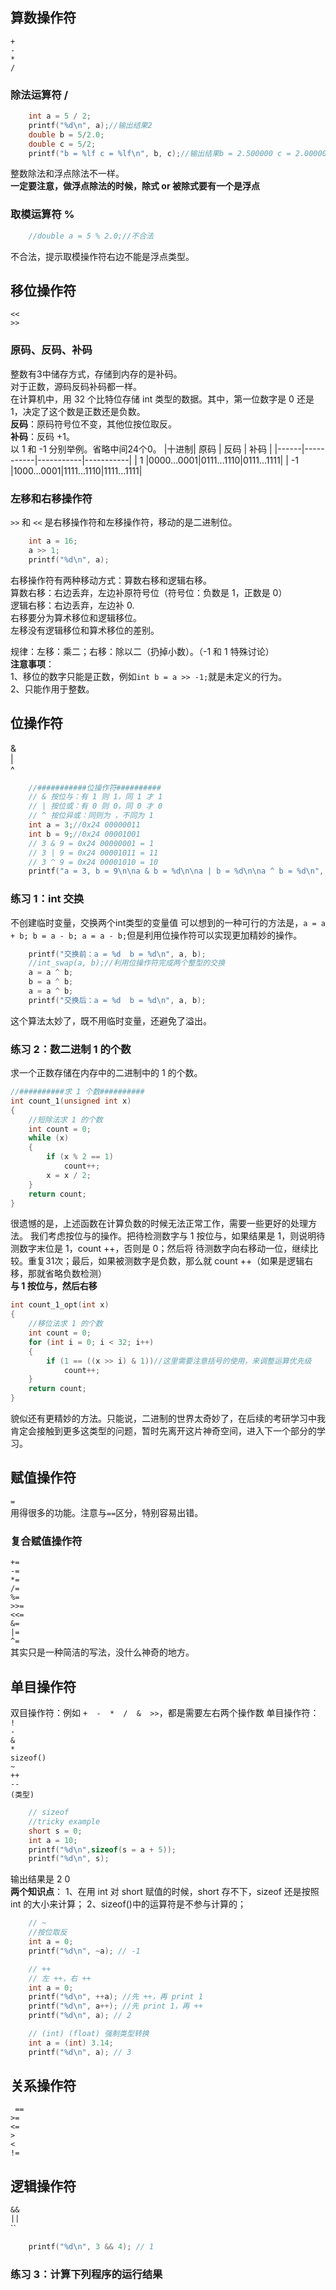 ## 算数操作符
`+`</br>
`-`</br>
`*`</br>
`/`</br>
### 除法运算符 /
```c
	int a = 5 / 2;
	printf("%d\n", a);//输出结果2
	double b = 5/2.0;
	double c = 5/2;
	printf("b = %lf c = %lf\n", b, c);//输出结果b = 2.500000 c = 2.000000
```
整数除法和浮点除法不一样。</br>
**一定要注意，做浮点除法的时候，除式 or 被除式要有一个是浮点**</br>
### 取模运算符 %
```c
	//double a = 5 % 2.0;//不合法
```
不合法，提示取模操作符右边不能是浮点类型。
## 移位操作符
`<<`</br>
`>>`</br>
### 原码、反码、补码
整数有3中储存方式，存储到内存的是补码。</br>
对于正数，源码反码补码都一样。</br>
在计算机中，用 32 个比特位存储 int 类型的数据。其中，第一位数字是 0 还是 1，决定了这个数是正数还是负数。</br>
**反码**：原码符号位不变，其他位按位取反。</br>
**补码**：反码 +1。</br>
以 1 和 -1 分别举例。省略中间24个0。
|十进制|    原码    |    反码    |    补码    |
|------|-----------|-----------|-----------|
|   1  |0000...0001|0111...1110|0111...1111|
|  -1  |1000...0001|1111...1110|1111...1111|

### 左移和右移操作符
`>>` 和 `<<` 是右移操作符和左移操作符，移动的是二进制位。
```c
	int a = 16;
	a >> 1;
	printf("%d\n", a);
```
右移操作符有两种移动方式：算数右移和逻辑右移。</br>
算数右移：右边丢弃，左边补原符号位（符号位：负数是 1，正数是 0）</br>
逻辑右移：右边丢弃，左边补 0.</br>
右移要分为算术移位和逻辑移位。</br>
左移没有逻辑移位和算术移位的差别。</br>

规律：左移：乘二；右移：除以二（扔掉小数）。（-1 和 1 特殊讨论）</br>
**注意事项**：</br>
1、移位的数字只能是正数，例如`int b = a >> -1;`就是未定义的行为。</br>
2、只能作用于整数。
## 位操作符
& </br>
| </br>
^ 
```c
	//###########位操作符##########
	// & 按位与：有 1 则 1，同 1 才 1
	// | 按位或：有 0 则 0，同 0 才 0
	// ^ 按位异或：同则为 ，不同为 1
	int a = 3;//0x24 00000011
	int b = 9;//0x24 00001001
	// 3 & 9 = 0x24 00000001 = 1
	// 3 | 9 = 0x24 00001011 = 11
	// 3 ^ 9 = 0x24 00001010 = 10
	printf("a = 3, b = 9\n\na & b = %d\n\na | b = %d\n\na ^ b = %d\n", a & b, a | b, a ^ b);
```
### 练习 1：int 交换
不创建临时变量，交换两个int类型的变量值
可以想到的一种可行的方法是，`a = a + b; b = a - b; a = a - b;`但是利用位操作符可以实现更加精妙的操作。
```c
	printf("交换前：a = %d  b = %d\n", a, b);
	//int_swap(a, b);//利用位操作符完成两个整型的交换
	a = a ^ b;
	b = a ^ b;
	a = a ^ b;
	printf("交换后：a = %d  b = %d\n", a, b);
```
这个算法太妙了，既不用临时变量，还避免了溢出。

### 练习 2：数二进制 1 的个数
求一个正数存储在内存中的二进制中的 1 的个数。
```c
//##########求 1 个数##########
int count_1(unsigned int x)
{
	//短除法求 1 的个数
	int count = 0;
	while (x)
	{
		if (x % 2 == 1)
			count++;
		x = x / 2;
	}
	return count;
}
```
很遗憾的是，上述函数在计算负数的时候无法正常工作，需要一些更好的处理方法。
我们考虑按位与的操作。把待检测数字与 1 按位与，如果结果是 1，则说明待测数字末位是 1，count ++，否则是 0；然后将
待测数字向右移动一位，继续比较。重复31次；最后，如果被测数字是负数，那么就 count ++（如果是逻辑右移，那就省略负数检测）</br>
**与 1 按位与，然后右移**</br>
```c
int count_1_opt(int x) 
{
	//移位法求 1 的个数
	int count = 0;
	for (int i = 0; i < 32; i++)
	{
		if (1 == ((x >> i) & 1))//这里需要注意括号的使用，来调整运算优先级
			count++;
	}
	return count;
}
```
貌似还有更精妙的方法。只能说，二进制的世界太奇妙了，在后续的考研学习中我肯定会接触到更多这类型的问题，暂时先离开这片神奇空间，进入下一个部分的学习。
## 赋值操作符
`=`</br>
用得很多的功能。注意与`==`区分，特别容易出错。
### 复合赋值操作符
`+=`</br>
`-=`</br>
`*=`</br>
`/=`</br>
`%=`</br>
`>>=`</br>
`<<=`</br>
`&=`</br>
`|=`</br>
`^=`</br>
其实只是一种简洁的写法，没什么神奇的地方。
## 单目操作符
双目操作符：例如 `+  -  *  /  &  >>`，都是需要左右两个操作数
单目操作符：
`!`</br>
`-`</br>
`&`</br>
`*`</br>
`sizeof()`</br>
`~`</br>
`++`</br>
`--`</br>
`(类型)`
```c
	// sizeof
	//tricky example
	short s = 0;
	int a = 10;
	printf("%d\n",sizeof(s = a + 5));
	printf("%d\n", s);
```
输出结果是 2 0</br>
**两个知识点**：
1、在用 int 对 short 赋值的时候，short 存不下，sizeof 还是按照 int 的大小来计算；
2、sizeof()中的运算符是不参与计算的；
```c
	// ~
	//按位取反
	int a = 0;
	printf("%d\n", ~a); // -1
```
```c
	// ++
	// 左 ++，右 ++
	int a = 0;
	printf("%d\n", ++a); //先 ++，再 print 1
	printf("%d\n", a++); //先 print 1，再 ++
	printf("%d\n", a); // 2
```
```c
	// (int) (float) 强制类型转换
	int a = (int) 3.14;
	printf("%d\n", a); // 3
```
## 关系操作符
` ==`</br>`>=`</br>`<=`</br>`>`</br>`<`</br>`!=`</br>
## 逻辑操作符
`&&`</br>`||`</br>``</br>
```c
	printf("%d\n", 3 && 4); // 1
```
### 练习 3：计算下列程序的运行结果





 


